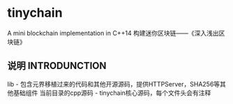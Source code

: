 # tinychain
A mini blockchain implementation in C++14 构建迷你区块链——《深入浅出区块链》

## 说明 INTRODUNCTION
lib - 包含元界移植过来的代码和其他开源源码，提供HTTPServer，SHA256等其他基础组件
当前目录的cpp源码 - tinychain核心源码，每个文件头会有注释
